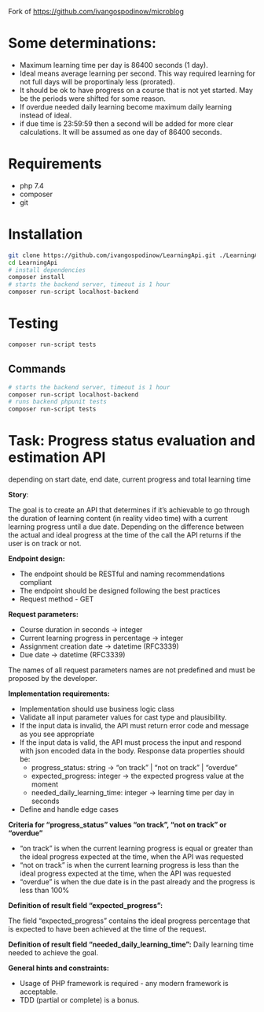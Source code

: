  Fork of https://github.com/ivangospodinow/microblog
 
 # Some determinations:
  - Maximum learning time per day is 86400 seconds (1 day).
  - Ideal means average learning per second. This way required learning for not full days will be proportinaly less (prorated).
  - It should be ok to have progress on a course that is not yet started. May be the periods were shifted for some reason.
  - If overdue needed daily learning become maximum daily learning instead of ideal.
  - if due time is 23:59:59 then a second will be added for more clear calculations. It will be assumed as one day of 86400 seconds.

# Requirements
- php 7.4
- composer
- git

# Installation
```sh
git clone https://github.com/ivangospodinow/LearningApi.git ./LearningApi
cd LearningApi
# install dependencies
composer install
# starts the backend server, timeout is 1 hour
composer run-script localhost-backend
````

# Testing
```sh
composer run-script tests
```

## Commands
```sh
# starts the backend server, timeout is 1 hour
composer run-script localhost-backend
# runs backend phpunit tests
composer run-script tests
````

# Task: Progress status evaluation and estimation API

depending on start date, end date, current progress and total learning time

**Story**:

The goal is to create an API that determines if it’s achievable to go through the duration of learning content (in reality video time) with a current learning progress until a due date. Depending on the difference between the actual and ideal progress at the time of the call the API returns if the user is on track or not.

**Endpoint design:**

- The endpoint should be RESTful and naming recommendations compliant
- The endpoint should be designed following the best practices
- Request method - GET

**Request parameters:**

- Course duration in seconds → integer
- Current learning progress in percentage → integer
- Assignment creation date → datetime (RFC3339)
- Due date → datetime (RFC3339)

The names of all request parameters names are not predefined and must be proposed by the developer.

**Implementation requirements:**

- Implementation should use business logic class
- Validate all input parameter values for cast type and plausibility.
- If the input data is invalid, the API must return error code and message as you see appropriate
- If the input data is valid, the API must process the input and respond with json encoded data in the body. Response data properties should be:
  - progress\_status: string → “on track” | “not on track” | “overdue”
  - expected\_progress: integer → the expected progress value at the moment
  - needed\_daily\_learning\_time: integer → learning time per day in seconds
- Define and handle edge cases

**Criteria for “progress\_status” values “on track”, “not on track” or “overdue”**

- “on track” is when the current learning progress is equal or greater than the ideal progress expected at the time, when the API was requested
- “not on track” is when the current learning progress is less than the ideal progress expected at the time, when the API was requested
- “overdue” is when the due date is in the past already and the progress is less than 100%

**Definition of result field “expected\_progress”:**

The field “expected\_progress” contains the ideal progress percentage that is expected to have been achieved at the time of the request.

**Definition of result field “needed\_daily\_learning\_time”:** Daily learning time needed to achieve the goal.

**General hints and constraints:**

- Usage of PHP framework is required - any modern framework is acceptable.
- TDD (partial or complete) is a bonus.
